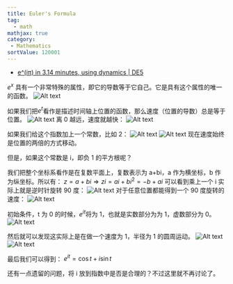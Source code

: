 ```yaml
---
title: Euler's Formula
tag:
  - math
mathjax: true
category:
 - Mathematics
sortValue: 120001
---
```


- [e^(iπ) in 3.14 minutes, using dynamics | DE5](https://www.youtube.com/watch?v=v0YEaeIClKY)

$e^x$ 具有一个非常特殊的属性，即它的导数等于它自己。它是具有这个属性的唯一的函数。
![Alt text](image.png)

如果我们把$e^t$看作是描述时间轴上位置的函数，那么速度（位置的导数）总是等于位置。
![Alt text](image-1.png)
离 0 越远，速度就越快：
![Alt text](image-2.png)

如果我们给这个指数加上一个常数，比如 2：
![Alt text](image-3.png)
![Alt text](image-4.png)
现在速度始终是位置的两倍的方式移动。

但是，如果这个常数是 i，即负 1 的平方根呢？

我们把整个坐标系看作是在复数平面上，复数表示为 a+bi，a 作为横坐标，b 作为纵坐标。所以有：
$z = a + bi \Rightarrow z i = a i + b i^2 = -b + ai$
可以看到乘上一个 i 实际上就是逆时针旋转 90 度：
![Alt text](image-5.png)
对于任意位置都能得到一个 90 度旋转的速度：
![Alt text](image-6.png)

初始条件，t 为 0 的时候，$e^{it}$将为 1，也就是实数部分为为 1，虚数部分为 0。
![Alt text](image-7.png)

然后就可以发现这实际上是在做一个速度为 1，半径为 1 的圆周运动。
![Alt text](image-8.png)
![Alt text](image-9.png)

最后我们可以得到：
$e^{it} = \cos t + i \sin t$

还有一点遗留的问题，将 i 放到指数中是否是合理的？不过这里就不再讨论了。
